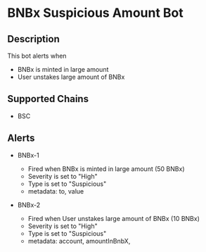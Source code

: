 # BNBx Suspicious Amount Bot

## Description

This bot alerts when

- BNBx is minted in large amount
- User unstakes large amount of BNBx

## Supported Chains

- BSC

## Alerts

- BNBx-1

  - Fired when BNBx is minted in large amount (50 BNBx)
  - Severity is set to "High"
  - Type is set to "Suspicious"
  - metadata: to, value

- BNBx-2
  - Fired when User unstakes large amount of BNBx (10 BNBx)
  - Severity is set to "High"
  - Type is set to "Suspicious"
  - metadata: account, amountInBnbX,
